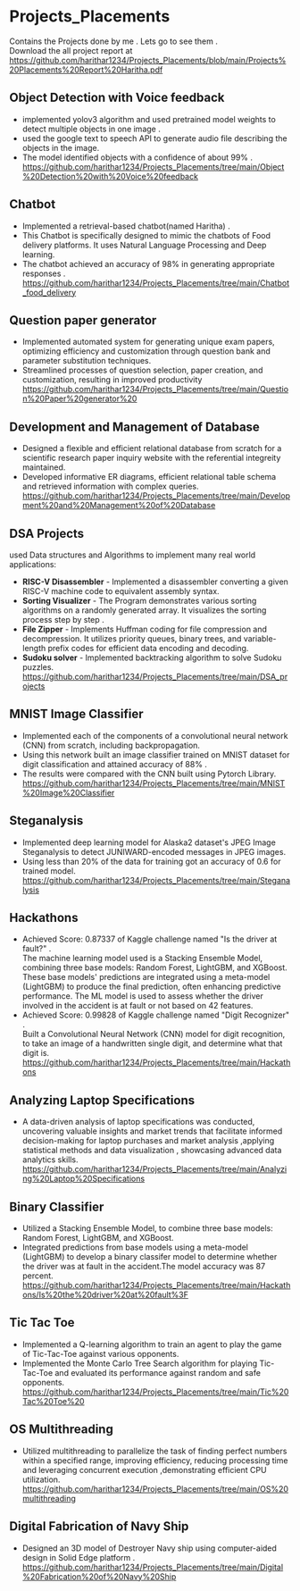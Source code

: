 # Projects_Placements
Contains the Projects done by me . Lets go to see them . <br>
Download the all project report at https://github.com/harithar1234/Projects_Placements/blob/main/Projects%20Placements%20Report%20Haritha.pdf 

## Object Detection with Voice feedback
* implemented yolov3 algorithm and used pretrained model weights to detect multiple objects in one image .
* used the google text to speech API to generate audio file describing the objects in the image. 
* The model identified objects with a confidence of about 99% .
https://github.com/harithar1234/Projects_Placements/tree/main/Object%20Detection%20with%20Voice%20feedback

## Chatbot
* Implemented a retrieval-based chatbot(named Haritha) .
* This Chatbot is specifically designed to mimic the chatbots of Food delivery platforms. It uses Natural Language Processing and Deep learning.
* The chatbot achieved an accuracy of 98% in generating appropriate responses . 
https://github.com/harithar1234/Projects_Placements/tree/main/Chatbot_food_delivery

## Question paper generator
* Implemented automated system for generating unique exam papers, optimizing efficiency and customization through question bank and parameter substitution techniques.
* Streamlined processes of question selection, paper creation, and customization, resulting in improved productivity
 https://github.com/harithar1234/Projects_Placements/tree/main/Question%20Paper%20generator%20

## Development and Management of Database
* Designed a flexible and efficient relational database from scratch for a scientific research paper inquiry website with the referential integreity maintained. 
* Developed informative ER diagrams, efficient relational table schema and retrieved information with complex queries.
  https://github.com/harithar1234/Projects_Placements/tree/main/Development%20and%20Management%20of%20Database

## DSA Projects 
used Data structures and Algorithms to implement many real world applications:<br>
* **RISC-V Disassembler** - Implemented a disassembler converting a given RISC-V machine code to equivalent assembly syntax.
* **Sorting Visualizer** -  The Program demonstrates various sorting algorithms on a randomly generated array. It visualizes the sorting process step by step .
* **File Zipper** - Implements Huffman coding for file compression and decompression. It utilizes priority queues, binary trees, and variable-length prefix codes for efficient data encoding and decoding.
* **Sudoku solver** - Implemented backtracking algorithm to solve Sudoku puzzles. <br>
https://github.com/harithar1234/Projects_Placements/tree/main/DSA_projects

## MNIST Image Classifier 
* Implemented each of the components of a convolutional neural network (CNN) from scratch, including backpropagation.  
* Using this network built an image classifier trained on MNIST dataset for digit classification and attained accuracy of 88% .
* The results were compared with the CNN built using Pytorch Library.<br> 
https://github.com/harithar1234/Projects_Placements/tree/main/MNIST%20Image%20Classifier

## Steganalysis 
* Implemented deep learning model for Alaska2 dataset's JPEG Image Steganalysis to detect JUNIWARD-encoded messages in JPEG images. 
* Using less than 20% of the data for training got an accuracy of 0.6 for trained model.<br>
https://github.com/harithar1234/Projects_Placements/tree/main/Steganalysis

## Hackathons
* Achieved Score: 0.87337 of  Kaggle challenge named "Is the driver at fault?" . <br>
The machine learning model used is a Stacking Ensemble Model, combining three base models: Random Forest, LightGBM, and XGBoost. These base models' predictions are integrated using a meta-model (LightGBM) to produce the final prediction, often enhancing predictive performance. The ML model is used to assess whether the driver involved in the accident is at fault or not based on 42 features. <br>
* Achieved Score: 0.99828 of  Kaggle challenge named "Digit Recognizer"  .<br>
  Built a Convolutional Neural Network (CNN) model for digit recognition, to take an image of a handwritten single digit, and determine what that digit is. <br>
https://github.com/harithar1234/Projects_Placements/tree/main/Hackathons

## Analyzing Laptop Specifications
* A data-driven analysis of laptop specifications was conducted, uncovering valuable insights and market trends that facilitate informed decision-making for laptop purchases and market analysis ,applying statistical methods and data visualization , showcasing advanced data analytics skills.<br>
https://github.com/harithar1234/Projects_Placements/tree/main/Analyzing%20Laptop%20Specifications

## Binary Classifier 
* Utilized a Stacking Ensemble Model, to combine three base models: Random Forest, LightGBM, and XGBoost. <br>
* Integrated predictions from base models using a meta-model (LightGBM) to develop a binary classifer model to determine whether 
the driver was at fault in the accident.The model accuracy was 87 percent. <br>
https://github.com/harithar1234/Projects_Placements/tree/main/Hackathons/Is%20the%20driver%20at%20fault%3F

## Tic Tac Toe 
* Implemented a Q-learning algorithm to train an agent to play the game of Tic-Tac-Toe against various opponents.
* Implemented the Monte Carlo Tree Search algorithm for playing Tic-Tac-Toe and evaluated its performance against random and safe opponents.<br>
https://github.com/harithar1234/Projects_Placements/tree/main/Tic%20Tac%20Toe%20

## OS Multithreading 
* Utilized multithreading to parallelize the task of finding perfect numbers within a specified range, improving efficiency, reducing processing time and leveraging concurrent execution ,demonstrating efficient CPU utilization. <br>
https://github.com/harithar1234/Projects_Placements/tree/main/OS%20multithreading

## Digital Fabrication of Navy Ship
* Designed an 3D model of Destroyer Navy ship using computer-aided design in Solid Edge platform .<br>
https://github.com/harithar1234/Projects_Placements/tree/main/Digital%20Fabrication%20of%20Navy%20Ship
